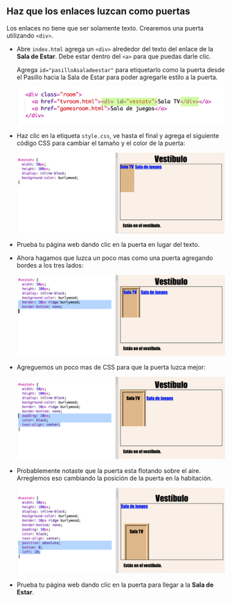 ## Haz que los enlaces luzcan como puertas

Los enlaces no tiene que ser solamente texto. Crearemos una puerta utilizando `<div>`.

+ Abre `index.html` agrega un `<div>` alrededor del texto del enlace de la **Sala de Estar**. Debe estar dentro del `<a>` para que puedas darle clic.
    
    Agrega `id="pasilloAsaladeestar"` para etiquetarlo como la puerta desde el Pasillo hacia la Sala de Estar para poder agregarle estilo a la puerta.
    
    ![captura de pantalla](images/rooms-tvroom-div.png)

+ Haz clic en la etiqueta `style.css`, ve hasta el final y agrega el siguiente código CSS para cambiar el tamaño y el color de la puerta:
    
    ![captura de pantalla](images/rooms-door-css1.png)

+ Prueba tu página web dando clic en la puerta en lugar del texto.

+ Ahora hagamos que luzca un poco mas como una puerta agregando bordes a los tres lados:
    
    ![captura de pantalla](images/rooms-door-css2.png)

+ Agreguemos un poco mas de CSS para que la puerta luzca mejor:
    
    ![captura de pantalla](images/rooms-door-css3.png)

+ Probablemente notaste que la puerta esta flotando sobre el aire. Arreglemos eso cambiando la posición de la puerta en la habitación.
    
    ![captura de pantalla](images/rooms-door-position.png)

+ Prueba tu página web dando clic en la puerta para llegar a la **Sala de Estar**.
